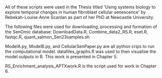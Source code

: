 All of these scripts were used in the Thesis titled 'Using systems biology to explore temporal changes in human fibroblast cellular senescence' by Rebekah-Louise Anne Scanlan as part of her PhD at Newcastle University.

The following files were used for downloading, processing and formation of the SenOmic database:
DownloadData.R, Combine_data2_RS.R, eset.R, fastqc.R, quant_salmon_Sen23samples.sh

ModelA.py, ModelB.py, and CellularSenPaper.py are all python crips to run the computational model. datafiles_graphs.R was used to then visualise the model outputs in R. This work is presented in Chapter 5.

RS_Enrichment_analysis_APTXwork.R is the script used for work in Chapter 6.
